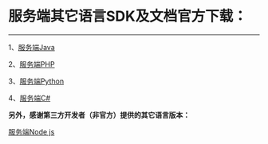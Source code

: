 # 服务端其它语言SDK及文档官方下载：
<HR>

1、[服务端Java]()

2、[服务端PHP]()

3、[服务端Python]()

4、[服务端C#]()

**另外，感谢第三方开发者（非官方）提供的其它语言版本：**

[服务端Node js]()